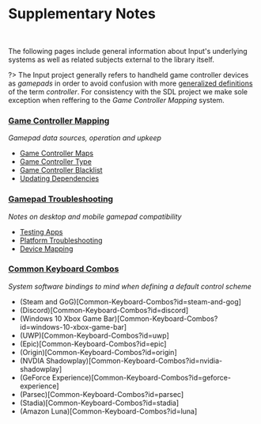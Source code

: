# Supplementary Notes

&nbsp;

The following pages include general information about Input's underlying systems as well as related subjects external to the library itself.

?> The Input project generally refers to handheld game controller devices as *gamepads* in order to avoid confusion with more [generalized definitions](https://en.wikipedia.org/wiki/Model%E2%80%93view%E2%80%93controller) of the term *controller*. For consistency with the SDL project we make sole exception when reffering to the _Game Controller Mapping_ system.

### [Game Controller Mapping](Controller-Mapping)
*Gamepad data sources, operation and upkeep*
- [Game Controller Maps](Controller-Mapping#controller-maps)
- [Game Controller Type](Controller-Mapping#controller-type)
- [Game Controller Blacklist](Controller-Mapping#controller-blacklist)
- [Updating Dependencies](Controller-Mapping#updating-dependencies)

### [Gamepad Troubleshooting](Gamepad-Troubleshooting)
*Notes on desktop and mobile gamepad compatibility*
- [Testing Apps](Gamepad-Troubleshooting#testing-apps)
- [Platform Troubleshooting](Gamepad-Troubleshooting#platform-troubleshooting)
- [Device Mapping](Gamepad-Troubleshooting#device-mapping)

### [Common Keyboard Combos](Common-Keyboard-Combos)
*System software bindings to mind when defining a default control scheme*
- (Steam and GoG)[Common-Keyboard-Combos?id=steam-and-gog]
- (Discord)[Common-Keyboard-Combos?id=discord]
- (Windows 10 Xbox Game Bar)[Common-Keyboard-Combos?id=windows-10-xbox-game-bar]
- (UWP)[Common-Keyboard-Combos?id=uwp]
- (Epic)[Common-Keyboard-Combos?id=epic]
- (Origin)[Common-Keyboard-Combos?id=origin]
- (NVDIA Shadowplay)[Common-Keyboard-Combos?id=nvidia-shadowplay]
- (GeForce Experience)[Common-Keyboard-Combos?id=geforce-experience]
- (Parsec)[Common-Keyboard-Combos?id=parsec]
- (Stadia)[Common-Keyboard-Combos?id=stadia]
- (Amazon Luna)[Common-Keyboard-Combos?id=luna]
